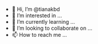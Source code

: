 - 👋 Hi, I’m @tianakbd
- 👀 I’m interested in ...
- 🌱 I’m currently learning ...
- 💞️ I’m looking to collaborate on ...
- 📫 How to reach me ...

<!---
tianakbd/tianakbd is a ✨ special ✨ repository because its `README.md` (this file) appears on your GitHub profile.
You can click the Preview link to take a look at your changes.
--->

